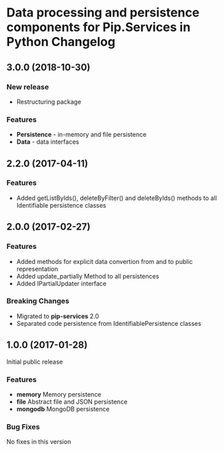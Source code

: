# Data processing and persistence components for Pip.Services in Python Changelog

## <a name="3.0.0"></a> 3.0.0 (2018-10-30)

### New release
* Restructuring package

### Features
- **Persistence** - in-memory and file persistence
- **Data** - data interfaces

## <a name="2.2.0"></a> 2.2.0 (2017-04-11)

### Features
* Added getListByIds(), deleteByFilter() and deleteByIds() methods to all Identifiable persistence classes

## <a name="2.0.0"></a> 2.0.0 (2017-02-27)

### Features
* Added methods for explicit data convertion from and to public representation
* Added update_partially Method to all persistences
* Added IPartialUpdater interface

### Breaking Changes
* Migrated to **pip-services** 2.0
* Separated code persistence from IdentifiablePersistence classes

## <a name="1.0.0"></a> 1.0.0 (2017-01-28)

Initial public release

### Features
* **memory** Memory persistence
* **file** Abstract file and JSON persistence
* **mongodb** MongoDB persistence

### Bug Fixes
No fixes in this version

